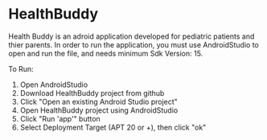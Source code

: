# HealthBuddy

Health Buddy is an adroid application developed for pediatric patients and thier parents.
In order to run the application, you must use AndroidStudio to open and run the file, and needs minimum Sdk Version: 15.

To Run:
  1. Open AndroidStudio
  2. Download HealthBuddy project from github
  3. Click "Open an existing Android Studio project"
  4. Open HealthBuddy project using AndroidStudio
  5. Click "Run 'app'" button
  6. Select Deployment Target (APT 20 or +), then click "ok"

